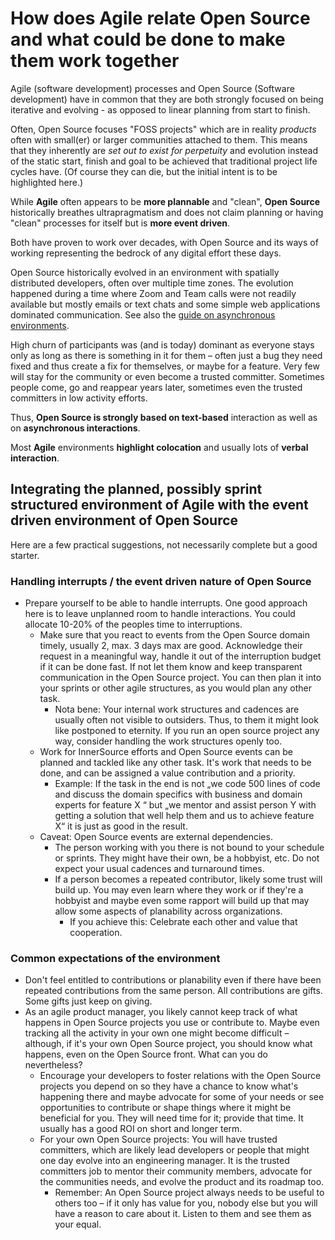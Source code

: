 # How does Agile relate Open Source and what could be done to make them work together

Agile (software development) processes and Open Source (Software development) have in common that they are both strongly focused on being iterative and evolving - as opposed to linear planning from start to finish.

Often, Open Source focuses "FOSS projects" which are in reality _products_ often with small(er) or larger communities attached to them. This means that they inherently are _set out to exist for perpetuity_ and evolution instead of the static start, finish and goal to be achieved that traditional project life cycles have.  (Of course they can die, but the initial intent is to be highlighted here.)

While **Agile** often appears to be **more plannable** and "clean", **Open Source** historically breathes ultrapragmatism and does not claim planning or having "clean" processes for itself but is **more event driven**.

Both have proven to work over decades, with Open Source and its ways of working representing the bedrock of any digital effort these days.

Open Source historically evolved in an environment with spatially distributed developers, often over multiple time zones. The evolution happened during a time where Zoom and Team calls were not readily available but mostly emails or text chats and some simple web applications dominated communication. See also the [guide on asynchronous environments]().

High churn of participants was (and is today) dominant as everyone stays only as long as there is something in it for them – often just a bug they need fixed and thus create a fix for themselves, or maybe for a feature. Very few will stay for the community or even become a trusted committer. Sometimes people come, go and reappear years later, sometimes even the trusted committers in low activity efforts.

Thus, **Open Source is strongly based on text-based** interaction as well as on **asynchronous interactions**.

Most **Agile** environments **highlight colocation** and usually lots of **verbal interaction**.

## Integrating the planned, possibly sprint structured environment of Agile with the event driven environment of Open Source

Here are a few practical suggestions, not necessarily complete but a good starter.

### Handling interrupts / the event driven nature of Open Source

- Prepare yourself to be able to handle interrupts. One good approach here is to leave unplanned room to handle interactions. You could allocate 10-20% of the peoples time to interruptions.
  - Make sure that you react to events from the Open Source domain timely, usually 2, max. 3 days max are good. Acknowledge their request in a meaningful way, handle it out of the interruption budget if it can be done fast. If not let them know and keep transparent communication in the Open Source project. You can then plan it into your sprints or other agile structures, as you would plan any other task.
    - Nota bene: Your internal work structures and cadences are usually often not visible to outsiders. Thus, to them it might look like postponed to eternity. If you run an open source project any way, consider handling the work structures openly too. 
  - Work for InnerSource efforts and Open Source events can be planned and tackled like any other task. It's work that needs to be done, and can be assigned a value contribution and a priority. 
    - Example: If the task in the end is not „we code 500 lines of code and discuss the domain specifics with business and domain experts for feature X “ but „we mentor and assist person Y with getting a solution that well help them and us to achieve feature X“ it is just as good in the result.
  - Caveat: Open Source events are external dependencies.  	
    - The person working with you there is not bound to your schedule or sprints. They might have their own, be a hobbyist, etc. Do not expect your usual cadences and turnaround times.
    - If a person becomes a repeated contributor, likely some trust will build up. You may even learn where they work or if they're a hobbyist and maybe even some rapport will build up that may allow some aspects of planability across organizations.  		
      - If you achieve this: Celebrate each other and value that cooperation.  			

### Common expectations of the environment

- Don't feel entitled to contributions or planability even if there have been repeated contributions from the same person. All contributions are gifts. Some gifts just keep on giving.
- As an agile product manager, you likely cannot keep track of what happens in Open Source projects you use or contribute to. Maybe even tracking all the activity in your own one might become difficult – although, if it's your own Open Source project, you should know what happens, even on the Open Source front. What can you do nevertheless?
  - Encourage your developers to foster relations with the Open Source projects you depend on so they have a chance to know what's happening there and maybe advocate for some of your needs or see opportunities to contribute or shape things where it might be beneficial for you. They will need time for it; provide that time. It usually has a good ROI on short and longer term.
  - For your own Open Source projects: You will have trusted committers, which are likely lead developers or people that might one day evolve into an engineering manager. It is the trusted committers job to mentor their community members, advocate for the communities needs, and evolve the product and its roadmap too.
    - Remember: An Open Source project always needs to be useful to others too – if it only has value for you, nobody else but you will have a reason to care about it. Listen to them and see them as your equal.  		

